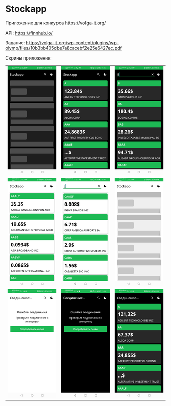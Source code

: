 # Stockapp
Приложение для конкурса https://volga-it.org/

API: https://finnhub.io/

Задание: https://volga-it.org/wp-content/plugins/wp-olymp/files/10b3bb405cbe7a8cacebf2e25e6427ec.pdf

Скрины приложения:

<table>
  <tr>
    <td><img src="screens/screen1.png" /></td>
    <td><img src="screens/screen2.png" /></td>
    <td><img src="screens/screen3.png" /></td>
  </tr>
  
  <tr>
    <td><img src="screens/screen4.png" /></td>
    <td><img src="screens/screen5.png" /></td>
    <td><img src="screens/screen6.png" /></td>
  </tr>
  
  <tr>
    <td><img src="screens/screen9.png" /></td>
    <td><img src="screens/screen10.png" /></td>
    <td><img src="screens/screen11.png" /></td>
  </tr>
  
</table>
